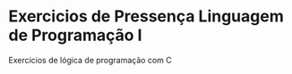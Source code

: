 <h1>Exercicios de Pressença Linguagem de Programação I</h1>
<p>Exercicios de lógica de programação com C</p>
